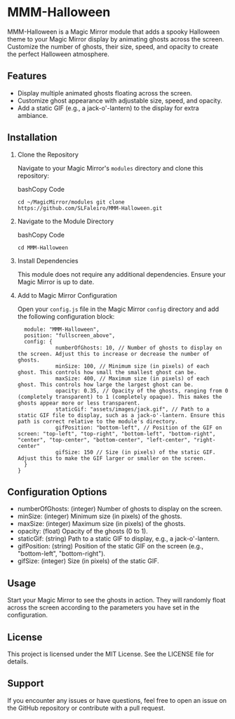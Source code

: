 MMM-Halloween
=============

MMM-Halloween is a Magic Mirror module that adds a spooky Halloween theme to your Magic Mirror display by animating ghosts across the screen. Customize the number of ghosts, their size, speed, and opacity to create the perfect Halloween atmosphere.

Features
--------

-   Display multiple animated ghosts floating across the screen.
-   Customize ghost appearance with adjustable size, speed, and opacity.
-   Add a static GIF (e.g., a jack-o'-lantern) to the display for extra ambiance.

Installation
------------

1.  Clone the Repository

    Navigate to your Magic Mirror's `modules` directory and clone this repository:

    bashCopy Code

    `cd ~/MagicMirror/modules
    git clone https://github.com/SLFaleiro/MMM-Halloween.git`

2.  Navigate to the Module Directory

    bashCopy Code

    `cd MMM-Halloween`

3.  Install Dependencies

    This module does not require any additional dependencies. Ensure your Magic Mirror is up to date.

4.  Add to Magic Mirror Configuration

    Open your `config.js` file in the Magic Mirror `config` directory and add the following configuration block:

   

    ```{
      module: "MMM-Halloween",
      position: "fullscreen_above",
      config: {
                numberOfGhosts: 10, // Number of ghosts to display on the screen. Adjust this to increase or decrease the number of ghosts.
                minSize: 100, // Minimum size (in pixels) of each ghost. This controls how small the smallest ghost can be.
                maxSize: 400, // Maximum size (in pixels) of each ghost. This controls how large the largest ghost can be.
                opacity: 0.35, // Opacity of the ghosts, ranging from 0 (completely transparent) to 1 (completely opaque). This makes the ghosts appear more or less transparent.
                staticGif: "assets/images/jack.gif", // Path to a static GIF file to display, such as a jack-o'-lantern. Ensure this path is correct relative to the module's directory.
                gifPosition: "bottom-left", // Position of the GIF on screen: "top-left", "top-right", "bottom-left", "bottom-right", "center", "top-center", "bottom-center", "left-center", "right-center"
                gifSize: 150 // Size (in pixels) of the static GIF. Adjust this to make the GIF larger or smaller on the screen.
      }
    }

Configuration Options
---------------------

-   numberOfGhosts: (integer) Number of ghosts to display on the screen.
-   minSize: (integer) Minimum size (in pixels) of the ghosts.
-   maxSize: (integer) Maximum size (in pixels) of the ghosts.
-   opacity: (float) Opacity of the ghosts (0 to 1).
-   staticGif: (string) Path to a static GIF to display, e.g., a jack-o'-lantern.
-   gifPosition: (string) Position of the static GIF on the screen (e.g., "bottom-left", "bottom-right").
-   gifSize: (integer) Size (in pixels) of the static GIF.

Usage
-----

Start your Magic Mirror to see the ghosts in action. They will randomly float across the screen according to the parameters you have set in the configuration.

License
-------

This project is licensed under the MIT License. See the LICENSE file for details.

Support
-------

If you encounter any issues or have questions, feel free to open an issue on the GitHub repository or contribute with a pull request.
